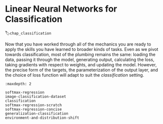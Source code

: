 # Linear Neural Networks for Classification
:label:`chap_classification`

Now that you have worked through all of the mechanics
you are ready to apply the skills you have learned to broader kinds of tasks.
Even as we pivot towards classification,
most of the plumbing remains the same:
loading the data, passing it through the model,
generating output, calculating the loss,
taking gradients with respect to weights,
and updating the model.
However, the precise form of the targets,
the parameterization of the output layer,
and the choice of loss function will adapt
to suit the *classification* setting.

```toc
:maxdepth: 2

softmax-regression
image-classification-dataset
classification
softmax-regression-scratch
softmax-regression-concise
generalization-classification
environment-and-distribution-shift
```

